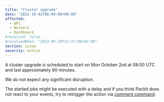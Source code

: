 ```yaml
---
title: "Cluster upgrade"
date: "2023-10-02T08:00:00+00:00"
affected:
  - API
  - Workers
  - Dashboard
#resolved: false
#resolvedWhen: "2023-09-29T13:47:00+02:00"
section: issue
severity: notice
---
```


A cluster upgrade is scheduled to start on Mon October 2nd at 08:00 UTC and last approximately 90 minutes.

We do not expect any significant disruption.

The started jobs might be executed with a delay
and if you think Packit does not react to your events,
try to retrigger the action via
[comment command](https://packit.dev/docs/guide/#how-to-re-trigger-packit-actions-in-your-pull-request).
